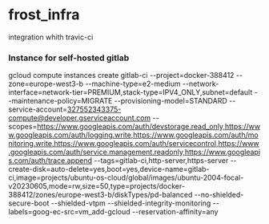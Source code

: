 # frost_infra
integration whith travic-ci

### Instance for self-hosted gitlab 
gcloud compute instances create gitlab-ci --project=docker-388412 --zone=europe-west3-b --machine-type=e2-medium --network-interface=network-tier=PREMIUM,stack-type=IPV4_ONLY,subnet=default --maintenance-policy=MIGRATE --provisioning-model=STANDARD --service-account=327552343375-compute@developer.gserviceaccount.com --scopes=https://www.googleapis.com/auth/devstorage.read_only,https://www.googleapis.com/auth/logging.write,https://www.googleapis.com/auth/monitoring.write,https://www.googleapis.com/auth/servicecontrol,https://www.googleapis.com/auth/service.management.readonly,https://www.googleapis.com/auth/trace.append --tags=gitlab-ci,http-server,https-server --create-disk=auto-delete=yes,boot=yes,device-name=gitlab-ci,image=projects/ubuntu-os-cloud/global/images/ubuntu-2004-focal-v20230605,mode=rw,size=50,type=projects/docker-388412/zones/europe-west3-b/diskTypes/pd-balanced --no-shielded-secure-boot --shielded-vtpm --shielded-integrity-monitoring --labels=goog-ec-src=vm_add-gcloud --reservation-affinity=any